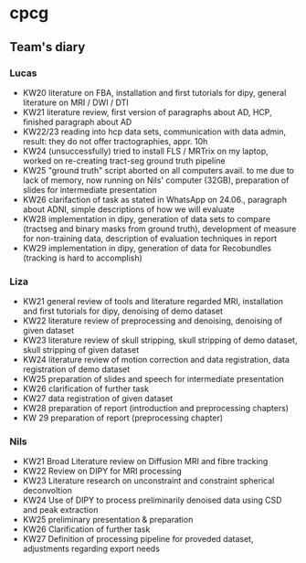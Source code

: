 # cpcg

## Team's diary

### Lucas
* KW20 literature on FBA, installation and first tutorials for dipy, general literature on MRI / DWI / DTI
* KW21 literature review, first version of paragraphs about AD, HCP, finished paragraph about AD
* KW22/23 reading into hcp data sets, communication with data admin, result: they do not offer tractographies, appr. 10h
* KW24 (unsuccessfully) tried to install FLS / MRTrix on my laptop, worked on re-creating tract-seg ground truth pipeline
* KW25 "ground truth" script aborted on all computers avail. to me due to lack of memory, now running on Nils' computer (32GB), preparation of slides for intermediate presentation
* KW26 clarifaction of task as stated in WhatsApp on 24.06., paragraph about ADNI, simple descriptions of how we will evaluate
* KW28 implementation in dipy, generation of data sets to compare (tractseg and binary masks from ground truth), development of measure for non-training data, description of evaluation techniques in report
* KW29 implementation in dipy, generation of data for Recobundles (tracking is hard to accomplish)

### Liza
* KW21 general review of tools and literature regarded MRI, installation and first tutorials for dipy, denoising of demo dataset
* KW22 literature review of preprocessing and denoising, denoising of given dataset
* KW23 literature review of skull stripping, skull stripping of demo dataset, skull stripping of given dataset 
* KW24 literature review of motion correction and data registration, data registration of demo dataset
* KW25 preparation of slides and speech for intermediate presentation
* KW26 clarification of further task
* KW27 data registration of given dataset
* KW28 preparation of report (introduction and preprocessing chapters)
* KW 29 preparation of report (preprocessing chapter)


### Nils
* KW21 Broad Literature review on Diffusion MRI and fibre tracking
* KW22 Review on DIPY for MRI processing
* KW23 Literature research on unconstraint and constraint spherical deconvoltion
* KW24 Use of DIPY to process preliminarily denoised data using CSD and peak extraction
* KW25 preliminary presentation & preparation
* KW26 Clarification of further task
* KW27 Definition of processing pipeline for proveded dataset, adjustments regarding export needs
